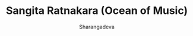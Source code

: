 ---
title: "Sangita Ratnakara (Ocean of Music)"
author: ["Sharangadeva"]
year: 1240
language: ["Sanskrit", "English"]
genre: ["Musicology", "Arts Texts", "Technical Manuals", "Classical Literature"]
description: "Sharangadeva's Sangita Ratnakara represents medieval India's most comprehensive treatise on music theory, systematizing Hindustani and Carnatic traditions before their divergence while preserving ancient musical knowledge. Composed in 1240 CE at the Yadava court in Devagiri (modern Daulatabad), this monumental work of seven adhyayas covers: svara (notes) and their microtonal variations (shrutis), raga classification and characteristics, tala (rhythmic cycles), musical instruments, dance, dramaturgy, and performance aesthetics. The text documents 264 ragas (including many now extinct), elaborate tala systems, and instrument construction/playing techniques for veena, mridangam, and others. Beyond technical instruction, Sharangadeva presents sophisticated aesthetic philosophy: rasa theory applied to music, performer-audience relationship, and music's spiritual dimensions. The work influenced both Hindustani and Carnatic traditions, serving as authoritative reference for later musicologists while preserving pre-Islamic invasion musical practices. This treatise demonstrates Indian music's theoretical sophistication rivaling any world tradition."
collections: ['musicology', 'arts-texts', 'technical-manuals', 'classical-literature', 'medieval-india']
sources:
  - name: "Internet Archive (Sanskrit editions)"
    url: "https://archive.org/details/sangitaratnakara00sharuoft"
    type: "other"
references:
  - name: "Wikipedia: Sangita Ratnakara"
    url: "https://en.wikipedia.org/wiki/Sangita_Ratnakara"
    type: "wikipedia"
  - name: "Wikipedia: Sharangadeva"
    url: "https://en.wikipedia.org/wiki/Sharangadeva"
    type: "wikipedia"
  - name: "Wikipedia: Indian classical music"
    url: "https://en.wikipedia.org/wiki/Indian_classical_music"
    type: "wikipedia"
  - name: "Wikipedia: Raga"
    url: "https://en.wikipedia.org/wiki/Raga"
    type: "wikipedia"
  - name: "Open Library: Sangita Ratnakara (Ocean of"
    url: "https://openlibrary.org/search?q=Sangita+Ratnakara+Ocean+of+Music+year+Sharangadeva"
    type: "other"
featured: false
publishDate: 2025-10-30
tags: ['classical-literature']
---